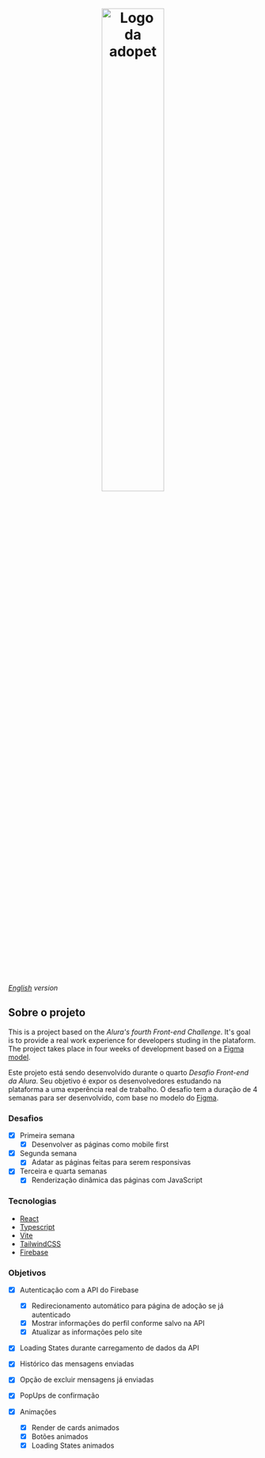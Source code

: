 <h1 align="center">
  <img src="https://ik.imagekit.io/698xlahbaqz/Logos-03_vdyCkQ9Bw.png?ik-sdk-version=javascript-1.4.3&updatedAt=1657315716722" alt="Logo da adopet" width="50%" />
</h1>

*[English](/README.md) version*

## Sobre o projeto

This is a project based on the *Alura's fourth Front-end Challenge*. It's goal is to provide a real work experience for developers studing in the plataform.
The project takes place in four weeks of development based on a [Figma model](https://www.figma.com/file/TlfkDoIu8uyjZNla1T8TpH/Challenge---Adopet).

Este projeto está sendo desenvolvido durante o quarto *Desafio Front-end da Alura*. Seu objetivo é expor os desenvolvedores estudando na plataforma a uma experência real de trabalho.
O desafio tem a duração de 4 semanas para ser desenvolvido, com base no modelo do [Figma](https://www.figma.com/file/TlfkDoIu8uyjZNla1T8TpH/Challenge---Adopet).

### Desafios

- [X] Primeira semana
  - [X] Desenvolver as páginas como mobile first
- [X] Segunda semana
  - [X] Adatar as páginas feitas para serem responsivas
- [X] Terceira e quarta semanas
  - [X] Renderização dinâmica das páginas com JavaScript

### Tecnologias

- [React](https://reactjs.org/)
- [Typescript](https://www.typescriptlang.org/)
- [Vite](https://vitejs.dev/)
- [TailwindCSS](https://tailwindcss.com/)
- [Firebase](https://firebase.google.com/)

### Objetivos

- [X] Autenticação com a API do Firebase
  - [X] Redirecionamento automático para página de adoção se já autenticado
  - [X] Mostrar informações do perfil conforme salvo na API 
  - [X] Atualizar as informações pelo site

- [X] Loading States durante carregamento de dados da API

- [X] Histórico das mensagens enviadas
 - [X] Opção de excluir mensagens já enviadas

- [X] PopUps de confirmação

- [X] Animações
  - [X] Render de cards animados
  - [X] Botões animados
  - [X] Loading States animados